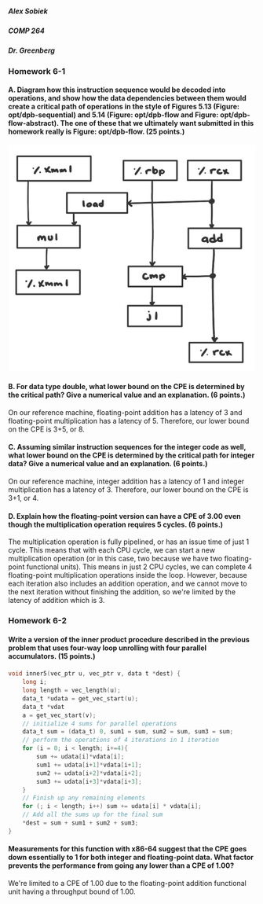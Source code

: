 ##### Alex Sobiek 
##### COMP 264
##### Dr. Greenberg

### Homework 6-1

#### A. Diagram how this instruction sequence would be decoded into operations, and show how the data dependencies between them would create a critical path of operations in the style of Figures 5.13 (Figure: opt/dpb-sequential) and 5.14 (Figure: opt/dpb-flow and Figure: opt/dpb-flow-abstract). The one of these that we ultimately want submitted in this homework really is Figure: opt/dpb-flow. (25 points.)

![](diagram.jpg)

#### B. For data type double, what lower bound on the CPE is determined by the critical path? Give a numerical value and an explanation. (6 points.) 

On our reference machine, floating-point addition has a latency of 3 and floating-point multiplication has a latency
of 5. Therefore, our lower bound on the CPE is 3+5, or 8. 

#### C. Assuming similar instruction sequences for the integer code as well, what lower bound on the CPE is determined by the critical path for integer data? Give a numerical value and an explanation. (6 points.)

On our reference machine, integer addition has a latency of 1 and integer multiplication has a latency of 3. Therefore,
our lower bound on the CPE is 3+1, or 4. 

#### D. Explain how the floating-point version can have a CPE of 3.00 even though the multiplication operation requires 5 cycles. (6 points.)

The multiplication operation is fully pipelined, or has an issue time of just 1 cycle. This means that with each CPU 
cycle, we can start a new multiplication operation (or in this case, two because we have two floating-point functional
units). This means in just 2 CPU cycles, we can complete 4 floating-point multiplication operations inside the loop.
However, because each iteration also includes an addition operation, and we cannot move to the next iteration without 
finishing the addition, so we're limited by the latency of addition which is 3. 

### Homework 6-2
#### Write a version of the inner product procedure described in the previous problem that uses four-way loop unrolling with four parallel accumulators. (15 points.)
```c
void inner5(vec_ptr u, vec_ptr v, data t *dest) {
    long i;
    long length = vec_length(u);
    data_t *udata = get_vec_start(u);
    data_t *vdat
    a = get_vec_start(v);
    // initialize 4 sums for parallel operations 
    data_t sum = (data_t) 0, sum1 = sum, sum2 = sum, sum3 = sum;
    // perform the operations of 4 iterations in 1 iteration
    for (i = 0; i < length; i+=4){
        sum += udata[i]*vdata[i];
        sum1 += udata[i+1]*vdata[i+1];
        sum2 += udata[i+2]*vdata[i+2];
        sum3 += udata[i+3]*vdata[i+3];
    }
    // Finish up any remaining elements
    for (; i < length; i++) sum += udata[i] * vdata[i]; 
    // Add all the sums up for the final sum
    *dest = sum + sum1 + sum2 + sum3;
}
```

#### Measurements for this function with x86-64 suggest that the CPE goes down essentially to 1 for both integer and floating-point data. What factor prevents the performance from going any lower than a CPE of 1.00?

We're limited to a CPE of 1.00 due to the floating-point addition functional unit having a throughput bound of 1.00.